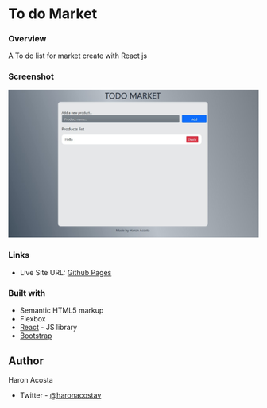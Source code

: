 # To do Market

### Overview

A To do list for market create with React js

### Screenshot

![](./screenshot.jpg)

### Links

- Live Site URL: [Github Pages](https://haronacosta.github.io/todo-market/)

### Built with

- Semantic HTML5 markup
- Flexbox
- [React](https://reactjs.org/) - JS library
- [Bootstrap](https://getbootstrap.com/)

## Author

Haron Acosta

- Twitter - [@haronacostav](https://www.twitter.com/haronacostav)
